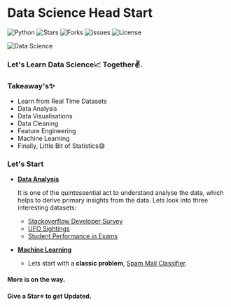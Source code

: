 # Data Science Head Start

  ![Python](https://img.shields.io/badge/Python-3.6-green.svg)
  ![Stars](https://img.shields.io/github/stars/syamkakarla98/DataScience_Head_Start?color=tomato)
  ![Forks](https://img.shields.io/github/forks/syamkakarla98/DataScience_Head_Start)
  ![issues](https://img.shields.io/github/issues/syamkakarla98/DataScience_Head_Start)
  ![License](https://img.shields.io/github/license/syamkakarla98/DataScience_Head_Start)
  

![Data Science](https://secure.meetupstatic.com/photos/event/d/7/7/1/highres_482695153.jpeg)


### Let's Learn Data Science📈 Together✌.
### Takeaway's✨
  * Learn from Real Time Datasets
  * Data Analysis
  * Data Visualisations
  * Data Cleaning
  * Feature Engineering
  * Machine Learning
  * Finally, Little Bit of Statistics😅

### Let's Start

* [**Data Analysis** ](https://github.com/syamkakarla98/DataScience_Head_Start/tree/master/DataAnalysis)

  It is one of the quintessential act to understand analyse the data, which helps to derive primary insights from the data. Lets look into three interesting datasets:
  * [Stackoverflow Developer Survey](https://github.com/syamkakarla98/DataScience_Head_Start/blob/master/DataAnalysis/Stackoverflow_Developer_Survey_Analysis.ipynb)
  * [UFO Sightings](https://github.com/syamkakarla98/DataScience_Head_Start/blob/master/DataAnalysis/UFO_Sightings.ipynb)
  * [Student Performance in Exams](https://github.com/syamkakarla98/DataScience_Head_Start/blob/master/DataAnalysis/Student_Preformance.ipynb)
  
  
* [**Machine Learning**](https://github.com/syamkakarla98/DataScience_Head_Start/tree/master/Machine_Learning)

  * Lets start with a **classic problem**, [Spam Mail Classifier](https://github.com/syamkakarla98/DataScience_Head_Start/blob/master/Machine_Learning/Spam_Mail_Classifier.ipynb).
#### More is on the way.
#### Give a Star⭐ to get Updated.

